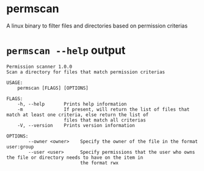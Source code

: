 # permscan
A linux binary to filter files and directories based on permission criterias
# `permscan --help` output
```
Permission scanner 1.0.0
Scan a directory for files that match permission criterias

USAGE:
    permscan [FLAGS] [OPTIONS]

FLAGS:
    -h, --help       Prints help information
    -m               If present, will return the list of files that match at least one criteria, else return the list of
                     files that match all criterias
    -V, --version    Prints version information

OPTIONS:
        --owner <owner>    Specify the owner of the file in the format user:group
        --user <user>      Specify permissions that the user who owns the file or directory needs to have on the item in
                           the format rwx
```
